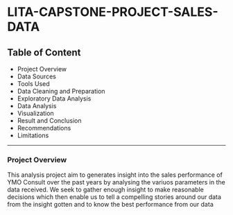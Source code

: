 # LITA-CAPSTONE-PROJECT-SALES-DATA

## Table of Content 
- Project Overview
- Data Sources
- Tools Used
- Data Cleaning and Preparation
- Exploratory Data Analysis
- Data Analysis
- Visualization
- Result and Conclusion
- Recommendations
- Limitations
----------------------------------------------------------------------------
### Project Overview
This analysis project aim to generates insight into the sales performance of YMO Consult over the past years by analysing the variuos parameters in the data received.
We seek to gather enough insight to make reasonable decisions which then enable us to tell a compelling stories around our data from the insight gotten and to know the best performance from our data

